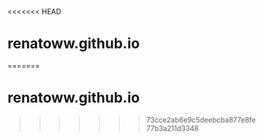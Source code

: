 <<<<<<< HEAD
# renatoww.github.io
=======
# renatoww.github.io
>>>>>>> 73cce2ab6e9c5deebcba877e8fe77b3a211d3348
